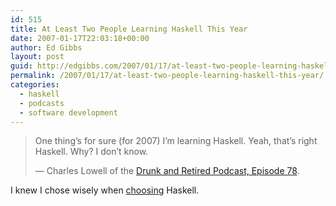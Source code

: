 ```yaml
---
id: 515
title: At Least Two People Learning Haskell This Year
date: 2007-01-17T22:03:18+00:00
author: Ed Gibbs
layout: post
guid: http://edgibbs.com/2007/01/17/at-least-two-people-learning-haskell-this-year/
permalink: /2007/01/17/at-least-two-people-learning-haskell-this-year/
categories:
  - haskell
  - podcasts
  - software development
---
```

> One thing&#8217;s for sure (for 2007) I&#8217;m learning Haskell. Yeah, that&#8217;s right Haskell. Why? I don&#8217;t know.
> 
> &#8212; Charles Lowell of the [Drunk and Retired Podcast, Episode 78](http://drunkandretired.com/podcast/).

I knew I chose wisely when [choosing](http://edgibbs.com/2006/10/29/haskell-on-my-radar/) Haskell.
